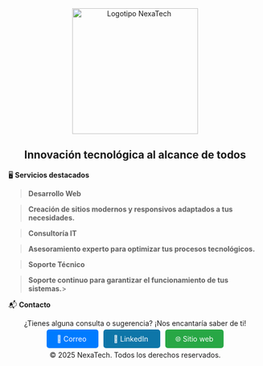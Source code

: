 <div align="center">
  <img src="https://drive.google.com/uc?export=view&id=1jQqHRUQvVivyRSluWGEHYsqKSDFrGQit" alt="Logotipo NexaTech" width="250"/>
  <h2>Innovación tecnológica al alcance de todos</h2>
</div>

🖥️ **Servicios destacados**

  > **Desarrollo Web**
    
  > **Creación de sitios modernos y responsivos adaptados a tus necesidades.**
 
    
  > **Consultoría IT**
    
  > **Asesoramiento experto para optimizar tus procesos tecnológicos.**
    
  > **Soporte Técnico**
    
  > **Soporte continuo para garantizar el funcionamiento de tus sistemas.**>


 📬 **Contacto**

<div align="center">
  <p>¿Tienes alguna consulta o sugerencia? ¡Nos encantaría saber de ti!</p>

  <a href="mailto:servicionexatech@gmail.com" style="background:#007bff;color:white;padding:10px 20px;border-radius:5px;text-decoration:none;margin:5px;">
    📧 Correo
  </a>

  <a href="https://www.linkedin.com/in/phdleon/" style="background:#0e76a8;color:white;padding:10px 20px;border-radius:5px;text-decoration:none;margin:5px;">
    💼 LinkedIn
  </a>

  <a href="https://www.nexatech.org" style="background:#28a745;color:white;padding:10px 20px;border-radius:5px;text-decoration:none;margin:5px;">
    🌐 Sitio web
  </a>
</div>



<div align="center">
  <p>© 2025 NexaTech. Todos los derechos reservados.</p>
</div>
